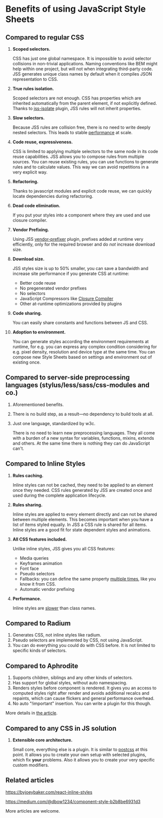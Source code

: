 # Benefits of using JavaScript Style Sheets

## Compared to regular CSS

1. **Scoped selectors.**

    CSS has just one global namespace. It is impossible to avoid selector collisions in non-trivial applications. Naming conventions like BEM might help within one project, but will not when integrating third-party code. JSS generates unique class names by default when it compiles JSON representation to CSS.

1. **True rules isolation.**

    Scoped selectors are not enough. CSS has properties which are inherited automatically from the parent element, if not explicitly defined. Thanks to [jss-isolate](https://github.com/cssinjs/jss-isolate) plugin, JSS rules will not inherit properties.

1. **Slow selectors.**

    Because JSS rules are collision free, there is no need to write deeply nested selectors. This leads to stable [performance](./performance.md) at scale.

1. **Code reuse, expressiveness.**

    CSS is limited to applying multiple selectors to the same node in its code reuse capabilities.
    JSS allows you to compose rules from multiple sources. You can reuse existing rules, you can use functions to generate rules and to calculate values. This way we can avoid repetitions in a very explicit way.

1. **Refactoring.**

    Thanks to javascript modules and explicit code reuse, we can quickly locate dependencies during refactoring.

1. **Dead code elimination.**

    If you put your styles into a component where they are used and use closure compiler.

1. **Vendor Prefixing.**

    Using JSS [vendor-prefixer](https://github.com/cssinjs/jss-vendor-prefixer) plugin, prefixes added at runtime very efficiently, only for the required browser and do *not* increase download size.

1. **Download size.**

    JSS styles size is up to 50% smaller, you can save a bandwidth and increase site performance if you generate CSS at runtime:

      - Better code reuse
      - No pregenerated vendor prefixes
      - No selectors
      - JavaScript Compressors like [Closure Compiler](https://closure-compiler.appspot.com)
      - Other at-runtime optimizations provided by plugins

1. **Code sharing.**

    You can easily share constants and functions between JS and CSS.

1. **Adoption to environment.**

    You can generate styles according the environment requirements at runtime, for e.g. you can express any complex condition considering for e.g. pixel density, resolution and device type at the same time. You can compose new Style Sheets based on settings and environment out of existing once.

## Compared to server-side preprocessing languages (stylus/less/sass/css-modules and co.)

1. Aforementioned benefits.
1. There is no build step, as a result—no dependency to build tools at all.
1. Just one language, standardized by w3c.

    There is no need to learn new preprocessing languages. They all come with a burden of a new syntax for variables, functions, mixins, extends and others. At the same time there is nothing they can do JavaScript can't.


## Compared to Inline Styles

1. **Rules caching.**

    Inline styles can not be cached, they need to be applied to an element once they needed. CSS rules generated by JSS are created once and used during the complete application lifecycle.

1. **Rules sharing.**

    Inline styles are applied to every element directly and can not be shared between multiple elements. This becomes important when you have a list of items styled equally. In JSS a CSS rule is shared for all items.
    Inline styles are a good fit for state dependent styles and animations.

1. **All CSS features included.**

    Unlike inline styles, JSS gives you all CSS features:
    - Media queries
    - Keyframes animation
    - Font face
    - Pseudo selectors
    - Fallbacks: you can define the same property [multiple times](./json-api.md#fallbacks), like you know it from CSS.
    - Automatic vendor prefixing

1. **Performance.**

    Inline styles are [slower](./performance.md) than class names.

## Compared to Radium

1. Generates CSS, not inline styles like radium.
1. Pseudo selectors are implemented by CSS, not using JavaScript.
1. You can do everything you could do with CSS before. It is not limited to specific kinds of selectors.

## Compared to Aphrodite

1. Supports children, siblings and any other kinds of selectors.
1. Has support for global styles, without auto namespacing.
1. Renders styles before component is rendered. It gives you an access to computed styles right after render and avoids additional recalcs and repaints, which can cause flickers and general performance overhead.
1. No auto "!important" insertion. You can write a plugin for this though.

More details in [the article](https://medium.com/@oleg008/aphrodite-vs-jss-a15761b91ee3).

## Compared to any CSS in JS solution

1. **Extensible core architecture.**

    Small core, everything else is a plugin. It is similar to [postcss](http://postcss.org/) at this point. It allows you to create your own setup with selected plugins, which fix **your** problems. Also it allows you to create your very specific custom modifiers.

## Related articles

https://byjoeybaker.com/react-inline-styles

https://medium.com/@dbow1234/component-style-b2b8be6931d3

More articles are welcome.
